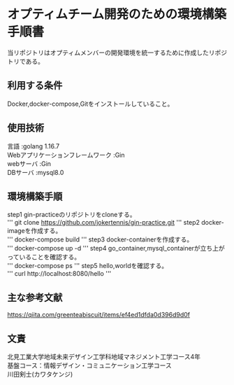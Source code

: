 # オプティムチーム開発のための環境構築手順書

当リポジトリはオプティムメンバーの開発環境を統一するために作成したリポジトリである。

## 利用する条件
Docker,docker-compose,Gitをインストールしていること。

## 使用技術

言語 :golang 1.16.7  
Webアプリケーションフレームワーク :Gin  
webサーバ :Gin  
DBサーバ :mysql8.0

## 環境構築手順

step1 gin-practiceのリポジトリをcloneする。  
'''
git clone https://github.com/jokertennis/gin-practice.git
'''
step2 docker-imageを作成する。  
'''
docker-compose build
'''
step3 docker-containerを作成する。  
'''
docker-compose up -d
'''
step4 go_container,mysql_containerが立ち上がっていることを確認する。  
'''
docker-compose ps
'''
step5 hello,worldを確認する。  
'''
curl http://localhost:8080/hello
'''

## 主な参考文献

https://qiita.com/greenteabiscuit/items/ef4ed1dfda0d396d9d0f

## 文責

北見工業大学地域未来デザイン工学科地域マネジメント工学コース4年  
基盤コース：情報デザイン・コミュニケーション工学コース  
川田剣士(カワタケンジ)